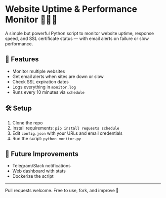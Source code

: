 # Website Uptime & Performance Monitor 🕵️‍♂️🔐

A simple but powerful Python script to monitor website uptime, response speed, and SSL certificate status — with email alerts on failure or slow performance.

## 🚀 Features
- Monitor multiple websites
- Get email alerts when sites are down or slow
- Check SSL expiration dates
- Logs everything in `monitor.log`
- Runs every 10 minutes via `schedule`

## 🛠️ Setup
1. Clone the repo
2. Install requirements: `pip install requests schedule`
3. Edit `config.json` with your URLs and email credentials
4. Run the script: `python monitor.py`

## 🧠 Future Improvements
- Telegram/Slack notifications
- Web dashboard with stats
- Dockerize the script

---

Pull requests welcome. Free to use, fork, and improve 🚀
